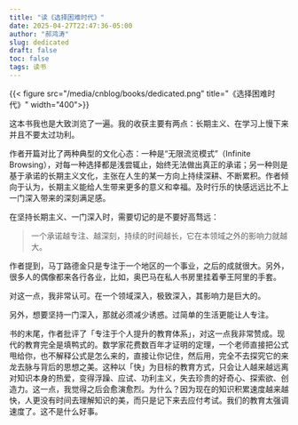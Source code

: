 ```yaml
---
title: "读《选择困难时代》"
date: 2025-04-27T22:47:36-05:00
author: "郝鸿涛"
slug: dedicated
draft: false
toc: false
tags: 读书
---
```

{{< figure src="/media/cnblog/books/dedicated.png" title="《选择困难时代》" width="400">}}

这本书我也是大致浏览了一遍。我的收获主要有两点：长期主义、在学习上慢下来并且不要太过功利。

作者开篇对比了两种典型的文化心态：一种是“无限流览模式”（Infinite Browsing），对每一种选择都是浅尝辄止，始终无法做出真正的承诺；另一种则是基于承诺的长期主义文化，主张在人生的某一方向上持续深耕、不断累积。作者倾向于认为，长期主义能给人生带来更多的意义和幸福。及时行乐的快感远远比不上一门深入带来的深刻满足感。

在坚持长期主义、一门深入时，需要切记的是不要好高骛远：

>一个承诺越专注、越深刻，持续的时间越长，它在本领域之外的影响力就越大。

作者提到，马丁路德金只是专注于一个地区的一个事业，之后的成就很大。另外，很多人的偶像都来各行各业，比如，奥巴马在私人书房里挂着拳王阿里的手套。

对这一点，我非常认可。在一个领域深入，极致深入，其影响力是巨大的。

另外，想要坚持一门深入，那就必须减少诱惑。过简单的生活更能让人专注。

书的末尾，作者批评了「专注于个人提升的教育体系」，对这一点我非常赞成。现代的教育完全是填鸭式的。数学家花费数百年才证明的定理，一个老师直接把公式甩给你，也不解释公式是怎么来的，直接让你记住，然后用，完全不去探究它的来龙去脉与背后的思想之美。这种以「快」为目标的教育方式，只会让人越来越远离对知识本身的热爱，变得浮躁、应试、功利主义，失去珍贵的好奇心、探索欲、创造力。这一点，我觉得之后会愈演愈烈。为什么？因为现在的知识积累速度越来越快，人更没有时间去理解知识的美，而只是记下来去应付考试。我们的教育太强调速度了。这不是什么好事。
